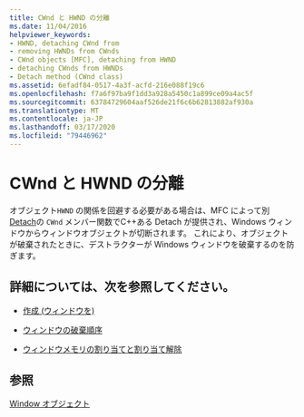 ```yaml
---
title: CWnd と HWND の分離
ms.date: 11/04/2016
helpviewer_keywords:
- HWND, detaching CWnd from
- removing HWNDs from CWnds
- CWnd objects [MFC], detaching from HWND
- detaching CWnds from HWNDs
- Detach method (CWnd class)
ms.assetid: 6efadf84-0517-4a3f-acfd-216e088f19c6
ms.openlocfilehash: f7a6f97ba9f1dd3a928a5450c1a899ce09a4ac5f
ms.sourcegitcommit: 63784729604aaf526de21f6c6b62813882af930a
ms.translationtype: MT
ms.contentlocale: ja-JP
ms.lasthandoff: 03/17/2020
ms.locfileid: "79446962"
---
```

# <a name="detaching-a-cwnd-from-its-hwnd"></a>CWnd と HWND の分離

オブジェクト`HWND` の関係を回避する必要がある場合は、MFC によって別[Detach](../mfc/reference/cwnd-class.md#detach)の `CWnd` メンバー関数でC++ある Detach が提供され、Windows ウィンドウからウィンドウオブジェクトが切断されます。 これにより、オブジェクトが破棄されたときに、デストラクターが Windows ウィンドウを破棄するのを防ぎます。

## <a name="what-do-you-want-to-know-more-about"></a>詳細については、次を参照してください。

- [作成 (ウィンドウを)](../mfc/creating-windows.md)

- [ウィンドウの破棄順序](../mfc/window-destruction-sequence.md)

- [ウィンドウメモリの割り当てと割り当て解除](../mfc/allocating-and-deallocating-window-memory.md)

## <a name="see-also"></a>参照

[Window オブジェクト](../mfc/window-objects.md)
